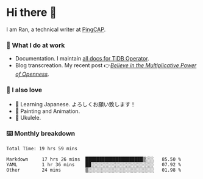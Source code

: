 # Hi there 👋

I am Ran, a technical writer at [PingCAP](https://pingcap.com/).

### 📝 What I do at work

- Documentation. I maintain [all docs for TiDB Operator](https://github.com/pingcap/docs-tidb-operator).
- Blog transcreation. My recent post 👉[*Believe in the Multiplicative Power of Openness*](https://pingcap.com/blog/believe-in-the-multiplicative-power-of-openness-open-source-community).

### 🤠 I also love

- 💬 Learning Japanese. よろしくお願い致します！
- 🎨 Painting and Animation.
- 🎵 Ukulele.

### ⌨️ Monthly breakdown

<!--START_SECTION:waka-->

```text
Total Time: 19 hrs 59 mins

Markdown     17 hrs 26 mins  █████████████████████▒░░░   85.50 %
YAML         1 hr 36 mins    ██░░░░░░░░░░░░░░░░░░░░░░░   07.92 %
Other        24 mins         ▒░░░░░░░░░░░░░░░░░░░░░░░░   01.98 %
```

<!--END_SECTION:waka-->
